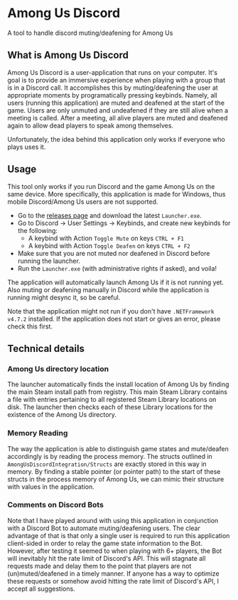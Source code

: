 # Among Us Discord
A tool to handle discord muting/deafening for Among Us

## What is Among Us Discord
Among Us Discord is a user-application that runs on your computer.
It's goal is to provide an immersive experience when playing with a group that is in a Discord call.
It accomplishes this by muting/deafening the user at appropriate moments by programatically pressing keybinds.
Namely, all users (running this application) are muted and deafened at the start of the game.
Users are only unmuted and undeafened if they are still alive when a meeting is called.
After a meeting, all alive players are muted and deafened again to allow dead players to speak among themselves.

Unfortunately, the idea behind this application only works if everyone who plays uses it.

## Usage
This tool only works if you run Discord and the game Among Us on the same device.
More specifically, this application is made for Windows, thus mobile Discord/Among Us users are not supported.
- Go to the [releases page](https://github.com/Extremelyd1/AmongUsDiscord/releases) and download the latest `Launcher.exe`.
- Go to Discord -> User Settings -> Keybinds, and create new keybinds for the following:
    - A keybind with Action `Toggle Mute` on keys `CTRL + F1`
    - A keybind with Action `Toggle Deafen` on keys `CTRL + F2`
- Make sure that you are not muted nor deafened in Discord before running the launcher.
- Run the `Launcher.exe` (with administrative rights if asked), and voila!
 
The application will automatically launch Among Us if it is not running yet.
Also muting or deafening manually in Discord while the application is running might desync it, so be careful.
 
Note that the application might not run if you don't have `.NETFramework v4.7.2` installed. If the application does not start or gives an error, please check this first.

## Technical details
### Among Us directory location
The launcher automatically finds the install location of Among Us by finding the main Steam install path from registry.
This main Steam Library contains a file with entries pertaining to all registered Steam Library locations on disk. 
The launcher then checks each of these Library locations for the existence of the Among Us directory.

### Memory Reading
The way the application is able to distinguish game states and mute/deafen accordingly is by reading the process memory.
The structs outlined in `AmongUsDiscordIntegration/Structs` are exactly stored in this way in memory. 
By finding a stable pointer (or pointer path) to the start of these structs in the process memory of Among Us, we can mimic their structure with values in the application.

### Comments on Discord Bots
Note that I have played around with using this application in conjunction with a Discord Bot to automate muting/deafening users.
The clear advantage of that is that only a single user is required to run this application client-sided in order to relay the game state information to the Bot.
However, after testing it seemed to when playing with 6+ players, the Bot will inevitably hit the rate limit of Discord's API.
This will stagnate all requests made and delay them to the point that players are not (un)muted/deafened in a timely manner.
If anyone has a way to optimize these requests or somehow avoid hitting the rate limit of Discord's API, I accept all suggestions.
